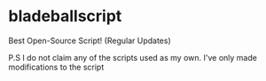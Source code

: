 # bladeballscript
Best Open-Source Script! (Regular Updates)

P.S I do not claim any of the scripts used as my own. I've only made modifications to the script
